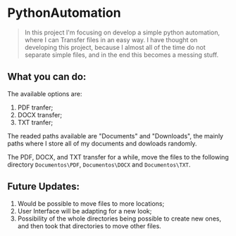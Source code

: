 # PythonAutomation
> In this project I'm focusing on develop a simple python automation, where I can
> Transfer files in an easy way. I have thought on developing this project, because I almost all of the
> time do not separate simple files, and in the end this becomes a messing stuff.

## What you can do:
The available options are:
1. PDF tranfer;
2. DOCX transfer;
3. TXT tranfer;

The readed paths available are "Documents" and "Downloads", the mainly paths where I store all of my documents and dowloads randomly.

The PDF, DOCX, and TXT transfer for a while, move the files to the following directory `Documentos\PDF`, `Documentos\DOCX` and `Documentos\TXT`.

## Future Updates:
1. Would be possible to move files to more locations;
2. User Interface will be adapting for a new look;
3. Possibility of the whole directories being possible to create new ones, and then took that directories to move other files.




